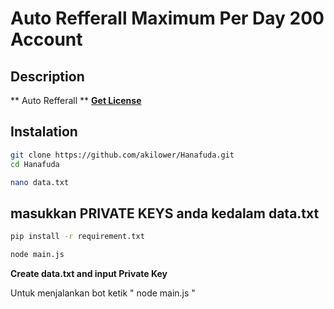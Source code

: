# Auto Refferall Maximum Per Day 200 Account

## Description 
** Auto Refferall ** 
[**Get License**](https://t.me/Laporan_Sayang_bot)

## Instalation
```bash
git clone https://github.com/akilower/Hanafuda.git
cd Hanafuda
```
```bash
nano data.txt
```
## masukkan PRIVATE KEYS anda kedalam data.txt

```bash
pip install -r requirement.txt
```
```bash
node main.js
```
**Create data.txt and input Private Key**


Untuk menjalankan bot ketik " node main.js "


